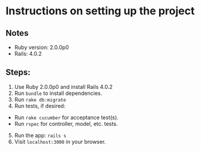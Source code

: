 # Instructions on setting up the project 

## Notes
* Ruby version: 2.0.0p0
* Rails: 4.0.2 

## Steps:
1. Use Ruby 2.0.0p0 and install Rails 4.0.2
2. Run `bundle` to install dependencies.
3. Run `rake db:migrate`
4. Run tests, if desired:
  * Run `rake cucumber` for acceptance test(s).
  * Run `rspec` for controller, model, etc. tests.
5. Run the app: `rails s`
6. Visit `localhost:3000` in your browser.
